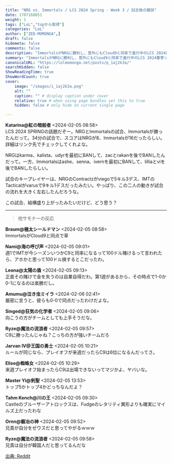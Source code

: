 ```yaml
---
title: "NRG vs. Immortals / LCS 2024 Spring - Week 3 / 試合後の雑談"
date: 1707168851
weight: 1
tags: ["LoL","topから取得"]
categories: "LoL"
author: ["ZED-MOMONGA",]
draft: false
hidemeta: false 
comments: false
description: "ImmortalsがNRGに勝利し、意外にもCloud9と同率で進行中のLCS 2024春季リーグで注目を集めています。"
summary: "ImmortalsがNRGに勝利し、意外にもCloud9と同率で進行中のLCS 2024春季リーグで注目を集めています。"
canonicalURL: "https://lolmomonga.net/posts/p_1aj2k3a/"
searchHidden: false
ShowReadingTime: true
ShowWordCount: true
cover:
    image: "/images/i_1aj2k3a.png"
    alt: ""
    caption: "" # display caption under cover
    relative: true # when using page bundles set this to true
    hidden: false # only hide on current single page

---
```

**Katarina@紅の暗殺者** <2024-02-05 08:58>  
LCS 2024 SPRINGの話題だぞー。NRGとImmortalsの試合、Immortalsが勝ったんだって。34分の試合で、スコアはNRGが8、Immortalsが16だったらしい。詳細はリンク先でチェックしてくれよな。

NRGはkarma、kalista、udyrを最初にBANして、zacとrakanを後でBANしたんだって。一方、Immortalsはashe、senna、ivernを最初にBANして、lilliaとviを後でBANしたらしい。

試合のキープレイヤーは、NRGのContractzがviegoで5キル3デス、IMTのTacticalがvarusで9キル1デスだったみたい。やっぱり、この二人の動きが試合の流れを大きく左右したんだろうな。

この試合、結構盛り上がったみたいだけど、どう思う？  

---

> 他サモナーの反応  

**Braum@極太シールドマン** <2024-02-05 08:58>  
ImmortalsがCloud9と同点で草

**Nami@海の呼び声** <2024-02-05 09:01>  
週1でIMTが今シーズンいつかC9と同率になるって100ドル賭けるって言われたら、アホかと思って100ドル損するとこだったわ。

**Leona@太陽の盾** <2024-02-05 09:13>  
正直その賭けで金を失うのは自業自得だわ。第1週があるから、その時点で1-0か0-1になるのは楽勝だし。

**Amumu@泣き虫ミイラ** <2024-02-06 02:41>  
厳密に言うと、彼らも0-0で同点だったわけだよな。

**Singed@狂気の化学者** <2024-02-05 09:06>  
向こうの方がチームとしても上手そうだな。

**Ryze@魔法の流浪者** <2024-02-05 09:57>  
C9に勝ったんじゃね？こっちの方が強いチームだろ

**Jarvan IV@王国の勇士** <2024-02-05 10:21>  
ルールが同じなら、プレイオフが来週だったらC9は6位になるんだってさ。

**Elise@蜘蛛女** <2024-02-05 10:29>  
来週プレイオフ始まったらC9は出場できないってマジかよ、ヤバいな。

**Master Yi@剣聖** <2024-02-05 13:53>  
トップ5かトップ4かどっちなんだよ？

**Tahm Kench@川の王** <2024-02-05 09:30>  
Castleのブルーザーアトロックスは、Fudgeのレタリティ異形よりも確実にマイルズ上だったわな

**Ornn@鍛冶の神** <2024-02-05 09:52>  
兄貴が自分をゼウスだと思ってやがるｗｗｗ

**Ryze@魔法の流浪者** <2024-02-05 09:58>  
兄貴は自分が韓国人だと思ってるんだな




[出典: Reddit](https://www.reddit.com//r/leagueoflegends/comments/1aj2k3a/nrg_vs_immortals_lcs_2024_spring_week_3_postmatch/)
